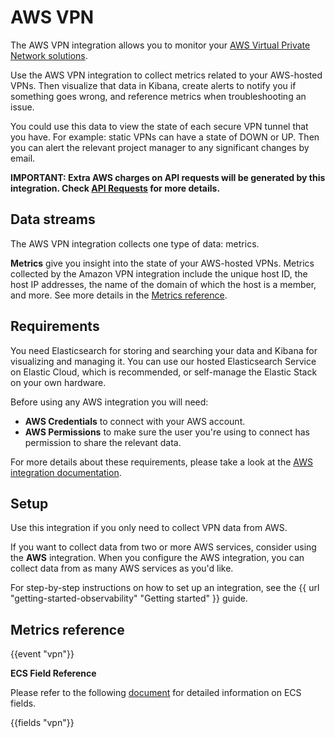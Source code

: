 # AWS VPN

The AWS VPN integration allows you to monitor your [AWS Virtual Private Network solutions](https://aws.amazon.com/vpn/).

Use the AWS VPN integration to collect metrics related to your AWS-hosted VPNs. Then visualize that data in Kibana, create alerts to notify you if something goes wrong, and reference metrics when troubleshooting an issue.

You could use this data to view the state of each secure VPN tunnel that you have. For example: static VPNs can have a state of DOWN or UP. Then you can alert the relevant project manager to any significant changes by email.

**IMPORTANT: Extra AWS charges on API requests will be generated by this integration. Check [API Requests](https://www.elastic.co/docs/current/integrations/aws#api-requests) for more details.**

## Data streams

The AWS VPN integration collects one type of data: metrics.

**Metrics** give you insight into the state of your AWS-hosted VPNs.
Metrics collected by the Amazon VPN integration include the unique host ID, the host IP addresses, the name of the domain of which the host is a member, and more. See more details in the [Metrics reference](#metrics-reference).

## Requirements

You need Elasticsearch for storing and searching your data and Kibana for visualizing and managing it.
You can use our hosted Elasticsearch Service on Elastic Cloud, which is recommended, or self-manage the Elastic Stack on your own hardware.

Before using any AWS integration you will need:

* **AWS Credentials** to connect with your AWS account.
* **AWS Permissions** to make sure the user you're using to connect has permission to share the relevant data.

For more details about these requirements, please take a look at the [AWS integration documentation](https://docs.elastic.co/integrations/aws#requirements).

## Setup

Use this integration if you only need to collect VPN data from AWS.

If you want to collect data from two or more AWS services, consider using the **AWS** integration.
When you configure the AWS integration, you can collect data from as many AWS services as you'd like.

For step-by-step instructions on how to set up an integration, see the
{{ url "getting-started-observability" "Getting started" }} guide.

## Metrics reference

{{event "vpn"}}

**ECS Field Reference**

Please refer to the following [document](https://www.elastic.co/guide/en/ecs/current/ecs-field-reference.html) for detailed information on ECS fields.

{{fields "vpn"}}